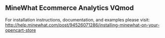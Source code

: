 MineWhat Ecommerce Analytics VQmod
------------------------------------

For installation instructions, documentation, and examples please visit:
http://help.minewhat.com/post/94526071286/installing-minewhat-on-your-opencart-store

